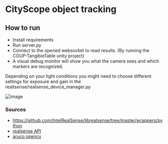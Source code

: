 # CityScope object tracking

## How to run
- Install requirements
- Run server.py 
- Connect to the opened websocket to read results. (By running the COUP-TangibleTable unity project)
- A visual debug monitor will show you what the camera sees and which markers are recognized.

Depending on your light conditions you might need to choose different settings for exposure and gain in the realtsense/realsense_device_manager.py 


![image](https://user-images.githubusercontent.com/4631906/219411610-2bd0850a-6c8e-4b90-a0ca-70bdeb26b108.png)

### Sources
 - https://github.com/IntelRealSense/librealsense/tree/master/wrappers/python
 - [realsense API](https://intelrealsense.github.io/librealsense/python_docs/_generated/pyrealsense2.html#module-pyrealsense2)
 - [aruco opencv](https://docs.opencv.org/4.x/d9/d6a/group__aruco.html#gab9159aa69250d8d3642593e508cb6baa)

